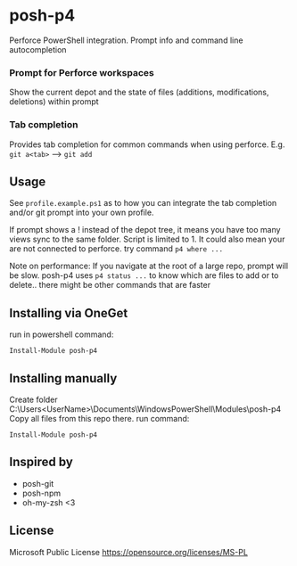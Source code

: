 posh-p4
=======

Perforce PowerShell integration. Prompt info and command line autocompletion

### Prompt for Perforce workspaces
   Show the current depot and the state of files (additions, modifications, deletions) within prompt

### Tab completion
   Provides tab completion for common commands when using perforce.
   E.g. `git a<tab>` --> `git add`


Usage
-----

See `profile.example.ps1` as to how you can integrate the tab completion and/or git prompt into your own profile.

If prompt shows a ! instead of the depot tree, it means you have too many views sync to the same folder. Script is limited to 1.
It could also mean your are not connected to perforce. try command `p4 where ...`

Note on performance: If you navigate at the root of a large repo, prompt will be slow.
posh-p4 uses `p4 status ...` to know which are files to add or to delete.. there might be other commands that are faster


Installing via OneGet
--------------------

run in powershell command:

```
Install-Module posh-p4
```


Installing manually
--------------------

Create folder C:\Users\<UserName>\Documents\WindowsPowerShell\Modules\posh-p4
Copy all files from this repo there.
run command:

```
Install-Module posh-p4
```


Inspired by
-----------
- posh-git
- posh-npm
- oh-my-zsh <3


License
--------
Microsoft Public License https://opensource.org/licenses/MS-PL
